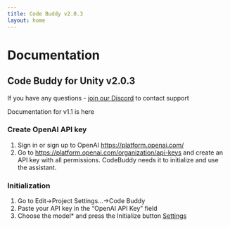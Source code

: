 ```yaml
---
title: Code Buddy v2.0.3
layout: home
---
```


# Documentation
## Code Buddy for Unity v2.0.3

If you have any questions - [join our Discord](https://discord.gg/JdsepFhEeX) to contact support

Documentation for v1.1 is here

### Create OpenAI API key
1. Sign in or sign up to OpenAI https://platform.openai.com/
2. Go to https://platform.openai.com/organization/api-keys and create an API key with all permissions. CodeBuddy needs it to initialize and use the assistant.

### Initialization
1. Go to Edit->Project Settings…->Code Buddy
2. Paste your API key in the “OpenAI API Key” field
3. Choose the model* and press the Initialize button
[Settings](/assets/v2/settings%20full%20assistant.png)
